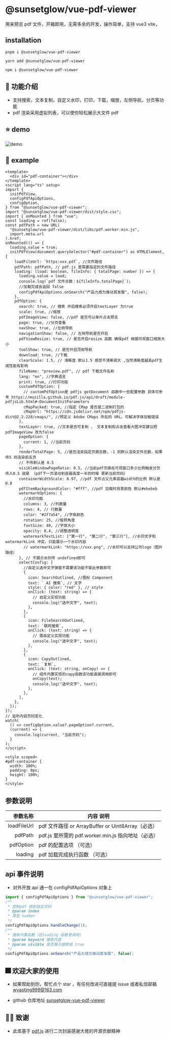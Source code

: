 # @sunsetglow/vue-pdf-viewer

用来预览 pdf 文件，开箱即用，无需多余的开发，操作简单，支持 vue3 vite，

## installation

```
pnpm i @sunsetglow/vue-pdf-viewer

yarn add @sunsetglow/vue-pdf-viewer

npm i @sunsetglow/vue-pdf-viewer
```

## 🎊 功能介绍

- 支持搜索，文本复制，自定义水印，打印，下载，缩放，左侧导航，分页等功能
- pdf 渲染采用虚拟列表，可以使你轻松展示大文件 pdf

## ⭐ demo

![demo](/src/assets/demo.gif)

## 🌰 example

```vue
<template>
  <div id="pdf-container"></div>
</template>
<script lang="ts" setup>
import {
  initPdfView,
  configPdfApiOptions,
  configOption,
} from "@sunsetglow/vue-pdf-viewer";
import "@sunsetglow/vue-pdf-viewer/dist/style.css";
import { onMounted } from "vue";
const loading = ref(false);
const pdfPath = new URL(
  "@sunsetglow/vue-pdf-viewer/dist/libs/pdf.worker.min.js",
  import.meta.url
).href;
onMounted(() => {
  loading.value = true;
  initPdfView(document.querySelector("#pdf-container") as HTMLElement, {
    loadFileUrl: `https:xxx.pdf`, //文件路径
    pdfPath: pdfPath, // pdf.js 里需要指定的文件路径
    loading: (load: boolean, fileInfo: { totalPage: number }) => {
      loading.value = load;
      console.log(`pdf 文件总数：${fileInfo.totalPage}`);
      //加载完成会返回 false
      configPdfApiOptions.onSearch("产品力成为推动其发展", false);
    },
    pdfOption: {
      search: true, // 搜索 开启搜索必须开启textLayer 为true
      scale: true, //缩放
      pdfImageView: false, //pdf 是否可以单片点击预览
      page: true, //分页查看
      navShow: true, //左侧导航
      navigationShow: false, // 左侧导航是否开启
      pdfViewResize: true, // 是否开启resize 函数 确保pdf 根据可视窗口缩放大小
      toolShow: true, // 是否开启顶部导航
      download: true, //下载
      clearScale: 1.5, // 清晰度 默认1.5 感觉不清晰调大 ,当然清晰度越高pdf生成性能有影响
      fileName: "preview.pdf", // pdf 下载文件名称
      lang: "en", //字典语言
      print: true, //打印功能
      customPdfOption: {
        // customPdfOption是 pdfjs getDocument 函数中一些配置参数 具体可参考 https://mozilla.github.io/pdf.js/api/draft/module-pdfjsLib.html#~DocumentInitParameters
        cMapPacked: true, //指定 CMap 是否是二进制打包的
        cMapUrl: "https://cdn.jsdelivr.net/npm/pdfjs-dist@2.2.228/cmaps/", //预定义 Adob​​e CMaps 所在的 URL。可解决字体加载错误
      },
      textLayer: true, //文本是否可复制 ， 文本复制和点击查看大图冲突建议把 pdfImageView 改为false
      pageOption: {
        current: 1, //当前页码
      },
      renderTotalPage: 5, //是否渲染指定页面总数，-1 则默认渲染文件总数，如果传5 则渲染前五页
      // 不传默认是 0.5
      visibleWindowPageRatio: 0.5, //当前pdf页面在可视窗口多少比例触发分页 传入0.5 就是 （pdf下一页滚动到容器高度一半的时候 更新当前页码）
      containerWidthScale: 0.97, //pdf 文件占父元素容器width的比例 默认是0.8
      pdfItemBackgroundColor: "#fff", //pdf 加载时背景颜色 默认#ebebeb
      watermarkOptions: {
        //水印功能
        columns: 3, //列数量
        rows: 4, // 行数量
        color: "#2f7a54", //字体颜色
        rotation: 25, //旋转角度
        fontSize: 40, //字体大小
        opacity: 0.4, //调整透明度
        watermarkTextList: ["第一行", "第二行", "第三行"], //水印文字和 watermarkLink 冲突，只能展示一个水印内容
        // watermarkLink: "https://xxx.png", //水印可以支持公司logo（图片路径）
      }, // 不展示水印传 undefined即可
      selectConfig: [
        //自定义选中文字弹窗不需要该功能不穿此参数即可
        {
          icon: SearchOutlined, //图标 Component
          text: ` AI 搜索`, // 文字
          style: { color: "red" }, // style
          onClick: (text: string) => {
            // 自定义实现功能
            console.log("选中文字", text);
          },
        },
        {
          icon: FileSearchOutlined,
          text: `联网搜索`,
          onClick: (text: string) => {
            // 需自定义实现功能
            console.log("选中文字", text);
          },
        },
        {
          icon: CopyOutlined,
          text: `复制`,
          onClick: (text: string, onCopy) => {
            // 组件内置实现的copy函数该功能直接调用即可
            onCopy(text);
            console.log("选中文字", text);
          },
        },
      ],
    },
  });
});
// 监听内容页码变化
watch(
  () => configOption.value?.pageOption?.current,
  (current) => {
    console.log(current, "当前页码");
  }
);
</script>

<style scoped>
#pdf-container {
  width: 100%;
  padding: 0px;
  height: 100%;
}
</style>
```

## 参数说明

|    参数名称 | 内容 说明                                          |
| ----------: | -------------------------------------------------- |
| loadFileUrl | pdf 文件路径 or ArrayBuffer or Uint8Array（必选）  |
|     pdfPath | pdf.js 里所需的 pdf.worker.min.js 指向地址（必选） |
|   pdfOption | pdf 的配置选项 （可选）                            |
|     loading | pdf 加载完成执行函数 （可选）                      |

## api 事件说明

- 对外开放 api 通一在 configPdfApiOptions 对象上

```ts
import { configPdfApiOptions } from "@sunsetglow/vue-pdf-viewer";
/**
 * 控制pdf 跳到指定页码
 * @param index
 * 类型 number
 */
configPdfApiOptions.handleChange(1);
/**
 * 搜索内置函数（在loading 函数里调用）
 * @param keyword 搜索内容
 * @param visible 是否展示搜索框 true
 */
configPdfApiOptions.onSearch("产品力成为推动其发展", false);
```

## 🎆 欢迎大家的使用

- 如果帮助到你，帮忙点个 star ，有任何改进可直接提 issue 或者私信邮箱 wyaoting999@163.com

- github 仓库地址 [sunsetglow-vue-pdf-viewer](https://github.com/wyaoting/sunsetglow-vue-pdf-viewer)

## 🌹🌹 致谢

- 此库基于 [pdf.js](https://github.com/mozilla/pdf.js) 进行二次封装感谢大佬的开源贡献精神
